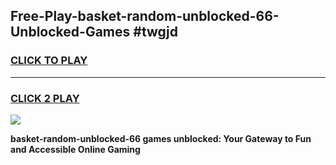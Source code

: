 
## Free-Play-basket-random-unblocked-66-Unblocked-Games #twgjd
<h3>
<a href="https://news.freeplayer.one?title=basket-random-unblocked-66&ref=8M">CLICK TO PLAY</a></h3>
<hr>

<h3>
<a href="https://news.freeplayer.one?title=basket-random-unblocked-66&ref=8M">CLICK 2 PLAY</a>
  
</h3>

<a href="https://news.freeplayer.one?title=basket-random-unblocked-66&ref=8M"><img src="https://clearcache.store/games.png"></a>


**basket-random-unblocked-66 games unblocked: Your Gateway to Fun and Accessible Online Gaming**
